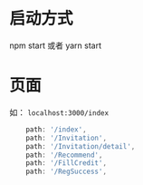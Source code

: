 # 启动方式

npm start 或者 yarn start

# 页面
如： `localhost:3000/index`
```javascript
    path: '/index',
    path: '/Invitation',
    path: '/Invitation/detail',
    path: '/Recommend',
    path: '/FillCredit',
    path: '/RegSuccess',
```
